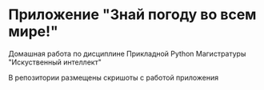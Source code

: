 # Приложение "Знай погоду во всем мире!"
Домашная работа по дисциплине Прикладной Python Магистратуры "Искуственный интеллект"

В репозитории размещены скришоты с работой приложения